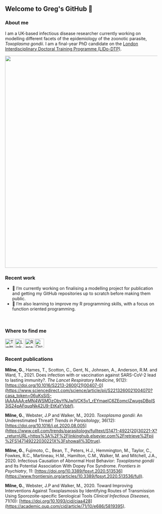 ## Welcome to Greg's GitHub 👋

### About me
I am a UK-based infectious disease researcher currently working on modelling different facets of the epidemiology of the zoonotic parasite, *Toxoplasma gondii*. I am a final-year PhD candidate on the [London Interdisciplinary Doctoral Training Programme (LIDo-DTP)](https://www.lido-dtp.ac.uk/).

<img src="https://user-images.githubusercontent.com/65221055/147229695-118d4a36-dc00-4c8c-a647-3724463d4d66.png" width="700">

### Recent work
- 🔭 I’m currently working on finalising a modelling project for publication and getting my GitHub repositories up to scratch before making them public.
- 🌱 I’m also learning to improve my R programming skills, with a focus on function oriented programming.
<br />

### Where to find me
[<img align="left" alt="Twitter" width="30px" src="https://user-images.githubusercontent.com/65221055/147235064-d9e2d1a6-fc65-45d6-a041-1ab3f4a22019.png" />][1]
[<img align="left" alt="LinkedIn" width="30px" src="https://user-images.githubusercontent.com/65221055/147235097-e169ef3f-5229-43b8-bb26-c13c7e42b32b.png" />][2]
[<img align="left" alt="ResearchGate" width="30px" src="https://user-images.githubusercontent.com/65221055/147235147-423c3e08-0f30-46d1-8e53-8c4445bc7288.png" />][3]
[<img align="left" alt="Orcid" width="30px" src="https://user-images.githubusercontent.com/65221055/147235221-913fc322-dbbf-4c2a-aef5-feb6dd7f2e79.png" />][4]
<br />
<br />

### Recent publications
**Milne, G.**, Hames, T., Scotton, C., Gent, N., Johnsen, A., Anderson, R.M. and Ward, T., 2021. Does infection with or vaccination against SARS-CoV-2 lead to lasting immunity?. *The Lancet Respiratory Medicine*, 9(12): [https://doi.org/10.1016/S2213-2600(21)00407-0](https://www.sciencedirect.com/science/article/pii/S2213260021004070?casa_token=06uKsSiS-IAAAAAA:eMN4WSMDzObyYNJwIVCK5v1_rEYmaelC6ZEomcIZwugsDBpIS3iS24pAFquqNk42U9-EtKaYVbbf).

**Milne, G.**, Webster, J.P and Walker, M., 2020. *Toxoplasma gondii*: An Underestimated Threat? *Trends in Parasitology*, 36(12): [https://doi.org/10.1016/j.pt.2020.08.005](https://www.cell.com/trends/parasitology/fulltext/S1471-4922(20)30221-X?_returnURL=https%3A%2F%2Flinkinghub.elsevier.com%2Fretrieve%2Fpii%2FS147149222030221X%3Fshowall%3Dtrue).

**Milne, G.**, Fujimoto, C., Bean, T., Peters, H.J., Hemmington, M., Taylor, C., Fowkes, R.C., Martineau, H.M., Hamilton, C.M., Walker, M. and Mitchell, J.A., 2020. Infectious Causation of Abnormal Host Behavior: *Toxoplasma gondii* and Its Potential Association With Dopey Fox Syndrome. *Frontiers in Psychiatry*, 11: 
 [https://doi.org/10.3389/fpsyt.2020.513536](https://www.frontiersin.org/articles/10.3389/fpsyt.2020.513536/full).
 
**Milne, G.**, Webster, J.P and Walker, M., 2020. Toward Improving Interventions Against Toxoplasmosis by Identifying Routes of Transmission Using Sporozoite-specific Serological Tools *Clinical Infectious Diseases*, 71(10): [https://doi.org/10.1093/cid/ciaa428](https://academic.oup.com/cid/article/71/10/e686/5819395).

[1]: https://twitter.com/GC_Milne
[2]: https://www.linkedin.com/in/gregory-milne-a31776171/
[3]: https://www.researchgate.net/profile/Gregory-Milne
[4]: https://orcid.org/my-orcid?orcid=0000-0002-9594-3321
